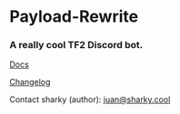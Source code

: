# Payload-Rewrite

### A really cool TF2 Discord bot.


[Docs](https://payload.supra.tf/payload-docs)

[Changelog](https://github.com/suprovsky/payload-rewrite/blob/master/changelog.md)

Contact sharky (author): [juan@sharky.cool](mailto:juan@sharky.cool)

